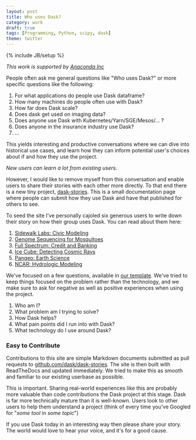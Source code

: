 ```yaml
---
layout: post
title: Who uses Dask?
category: work
draft: true
tags: [Programming, Python, scipy, dask]
theme: twitter
---
```

{% include JB/setup %}

*This work is supported by [Anaconda Inc](http://anaconda.com)*

People often ask me general questions like "Who uses Dask?" or more specific
questions like the following:

1.  For what applications do people use Dask dataframe?
2.  How many machines do people often use with Dask?
3.  How far does Dask scale?
4.  Does dask get used on imaging data?
5.  Does anyone use Dask with Kubernetes/Yarn/SGE/Mesos/... ?
6.  Does anyone in the insurance industry use Dask?
6.  ...

This yields interesting and productive conversations where we can dive into
historical use cases, and learn how they can inform potential user's choices
about if and how they use the project.

*New users can learn a lot from existing users.*

However, I would like to remove myself from this conversation and enable users
to share their stories with each other more directly.  To that end there is a
new tiny project, [dask-stories](https://dask-stories.readthedocs.io).  This is
a small documentation page where people can submit how they use Dask and have
that published for others to see.

To seed the site I've personally cajoled six generous users to write down their
story on how their group uses Dask.  You can read about them here:

1.  [Sidewalk Labs: Civic Modeling](http://dask-stories.readthedocs.io/en/latest/sidewalk-labs.html)
2.  [Genome Sequencing for Mosquitoes](http://dask-stories.readthedocs.io/en/latest/mosquito-sequencing.html)
3.  [Full Spectrum: Credit and Banking](http://dask-stories.readthedocs.io/en/latest/fullspectrum.html)
4.  [Ice Cube: Detecting Cosmic Rays](http://dask-stories.readthedocs.io/en/latest/icecube-cosmic-rays.html)
5.  [Pangeo: Earth Science](http://dask-stories.readthedocs.io/en/latest/pangeo.html)
6.  [NCAR: Hydrologic Modeling](http://dask-stories.readthedocs.io/en/latest/hydrologic-modeling.html)

We've focused on a few questions, available in [our
template](http://dask-stories.readthedocs.io/en/latest/template.html).  We've
tried to keep things focused on the problem rather than the technology, and we
make sure to ask for negative as well as positive experiences when using the
project.

1.  Who am I?
2.  What problem am I trying to solve?
3.  How Dask helps?
4.  What pain points did I run into with Dask?
5.  What technology do I use around Dask?


### Easy to Contribute

Contributions to this site are simple Markdown documents submitted as pull
requests to
[github.com/dask/dask-stories](https://github.com/dask/dask-stories).  The site
is then built with ReadTheDocs and updated immediately.  We tried to make this
as smooth and familiar to our existing userbase as possible.

This is important.  Sharing real-world experiences like this are probably more
valuable than code contributions the Dask project at this stage.  Dask is far
more technically mature than it is well-known.  Users look to other users to
help them understand a project (think of every time you've Googled for "*some
tool* in *some topic*")

If you use Dask today in an interesting way then please share your story.
The world would love to hear your voice, and it's for a good cause.
